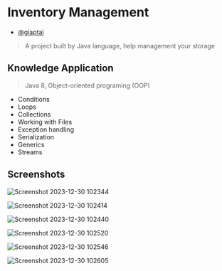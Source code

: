 # Inventory Management
- [@giaptai](https://www.github.com/giaptai)
> A project built by Java language, help management your storage

## Knowledge Application
> Java 8, Object-oriented programing (OOP)
- Conditions
- Loops
- Collections
- Working with Files
- Exception handling
- Serialization
- Generics
- Streams

## Screenshots
![Screenshot 2023-12-30 102344](https://github.com/giaptai/java-core-inventory-management/assets/102518847/1ad41949-bdd4-4ead-b6a4-3cd723f1dbee)

![Screenshot 2023-12-30 102414](https://github.com/giaptai/java-core-inventory-management/assets/102518847/3d038b6e-fa2a-4bbc-a22b-ab31afb127a6)

![Screenshot 2023-12-30 102440](https://github.com/giaptai/java-core-inventory-management/assets/102518847/0d728020-faea-43b9-9beb-b8e7c6adf269)

![Screenshot 2023-12-30 102520](https://github.com/giaptai/java-core-inventory-management/assets/102518847/8f754360-3eb5-43e2-a588-9cb87de38193)

![Screenshot 2023-12-30 102546](https://github.com/giaptai/java-core-inventory-management/assets/102518847/9b17f0e7-9a0d-4194-80c0-ef33c6f71753)

![Screenshot 2023-12-30 102605](https://github.com/giaptai/java-core-inventory-management/assets/102518847/6dfa330f-72a5-4392-9bb1-2eea2e9b82fd)





  
